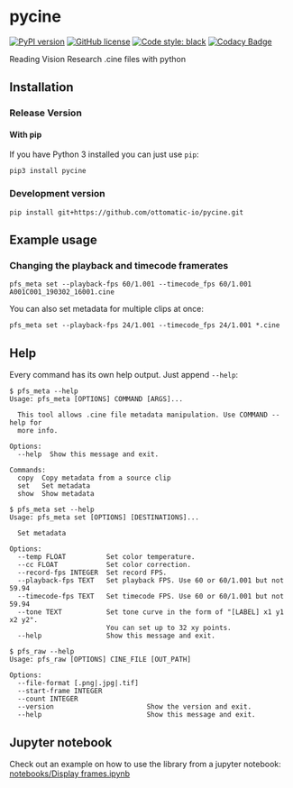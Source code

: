 # pycine

[![PyPI version](https://badge.fury.io/py/pycine.svg)](https://pypi.org/project/pycine/)
[![GitHub license](https://img.shields.io/github/license/OTTOMATIC-IO/pyphantom.svg)](https://github.com/OTTOMATIC-IO/pyphantom/blob/master/LICENSE)
[![Code style: black](https://img.shields.io/badge/code%20style-black-000000.svg)](https://github.com/ambv/black)
[![Codacy Badge](https://api.codacy.com/project/badge/Grade/42cbb1d8fd0d4be99d802206c83b7b29)](https://app.codacy.com/app/OTTOMATIC/pycine?utm_source=github.com&utm_medium=referral&utm_content=OTTOMATIC-IO/pycine&utm_campaign=Badge_Grade_Dashboard)

Reading Vision Research .cine files with python


## Installation

### Release Version

#### With pip
If you have Python 3 installed you can just use `pip`:
```
pip3 install pycine
```

### Development version

```
pip install git+https://github.com/ottomatic-io/pycine.git
```

## Example usage

### Changing the playback and timecode framerates
```
pfs_meta set --playback-fps 60/1.001 --timecode_fps 60/1.001 A001C001_190302_16001.cine
```

You can also set metadata for multiple clips at once:
```
pfs_meta set --playback-fps 24/1.001 --timecode_fps 24/1.001 *.cine
```

## Help
Every command has its own help output. Just append `--help`:

```
$ pfs_meta --help
Usage: pfs_meta [OPTIONS] COMMAND [ARGS]...

  This tool allows .cine file metadata manipulation. Use COMMAND --help for
  more info.

Options:
  --help  Show this message and exit.

Commands:
  copy  Copy metadata from a source clip
  set   Set metadata
  show  Show metadata
```


```
$ pfs_meta set --help
Usage: pfs_meta set [OPTIONS] [DESTINATIONS]...

  Set metadata

Options:
  --temp FLOAT          Set color temperature.
  --cc FLOAT            Set color correction.
  --record-fps INTEGER  Set record FPS.
  --playback-fps TEXT   Set playback FPS. Use 60 or 60/1.001 but not 59.94
  --timecode-fps TEXT   Set timecode FPS. Use 60 or 60/1.001 but not 59.94
  --tone TEXT           Set tone curve in the form of "[LABEL] x1 y1 x2 y2".
                        You can set up to 32 xy points.
  --help                Show this message and exit.
```


```
$ pfs_raw --help
Usage: pfs_raw [OPTIONS] CINE_FILE [OUT_PATH]

Options:
  --file-format [.png|.jpg|.tif]
  --start-frame INTEGER
  --count INTEGER
  --version                       Show the version and exit.
  --help                          Show this message and exit.
```


## Jupyter notebook

Check out an example on how to use the library from a jupyter notebook:
[notebooks/Display frames.ipynb](notebooks/Display%20frames.ipynb)

